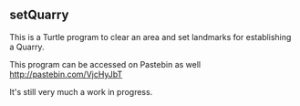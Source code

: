 ## setQuarry
This is a Turtle program to clear an area and set landmarks for establishing a Quarry.

This program can be accessed on Pastebin as well http://pastebin.com/VjcHyJbT

It's still very much a work in progress.
